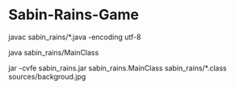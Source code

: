 # Sabin-Rains-Game


javac sabin_rains/*.java -encoding utf-8

java sabin_rains/MainClass

jar -cvfe sabin_rains.jar sabin_rains.MainClass sabin_rains/*.class sources/backgroud.jpg